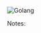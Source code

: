 ![Golang](https://upload.wikimedia.org/wikipedia/commons/thumb/0/05/Go_Logo_Blue.svg/1024px-Go_Logo_Blue.svg.png?20191207190041)

Notes: 
